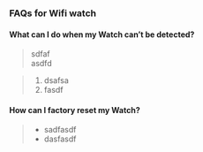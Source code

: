 ### FAQs for Wifi watch


#### What can I do when my Watch can’t be detected?
>sdfaf  
>asdfd

>1. dsafsa  
>2. fasdf

#### How can I factory reset my Watch?

>- sadfasdf
>- dasfasdf